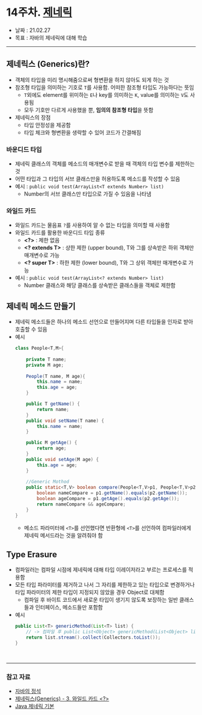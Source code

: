 # 14주차. [제네릭](https://github.com/whiteship/live-study/issues/14)
- 날짜 : 21.02.27
- 목표 : 자바의 제네릭에 대해 학습

<hr>

## 제네릭스 (Generics)란?
- 객체의 타입을 미리 명시해줌으로써 형변환을 하지 않아도 되게 하는 것
- 참조형 타입을 의미하는 기호로 `T`를 사용함. 어떠한 참조형 타입도 가능하다는 뜻임 
    - `T`외에도 element를 위미하는 `E`나 key를 의미하는 `K`, value를 의미하는 `V`도 사용됨
    - 모두 기호만 다르게 사용했을 뿐, **임의의 참조형 타입**을 뜻함
- 제네릭스의 장점
    - 타입 안정성을 제공함
    - 타입 체크와 형변환을 생략할 수 있어 코드가 간결해짐

### 바운디드 타입
- 제네릭 클래스의 객체를 메소드의 매개변수로 받을 때 객체의 타입 변수를 제한하는 것
- 어떤 타입과 그 타입의 서브 클래스만을 허용하도록 메소드를 작성할 수 있음 
- 예시 : `public void test(ArrayList<T extends Number> list)`
    - Number의 서브 클래스만 타입으로 가질 수 있음을 나타냄 

### 와일드 카드
- 와일드 카드는 물음표 `?`를 사용하여 알 수 없는 타입을 의미할 때 사용함 
- 와일드 카드를 활용한 바운디드 타입 종류
    - **<?>** : 제한 없음
    - **<? extends T>** : 상한 제한 (upper bound), T와 그를 상속받은 하위 객체만 매개변수로 가능 
    - **<? super T>** : 하한 제한 (lower bound), T와 그 상위 객체만 매개변수로 가능 
- 예시 : `public void test(ArrayList<? extends Number> list)`
    - Number 클래스와 해당 클래스를 상속받은 클래스들을 객체로 제한함

## 제네릭 메소드 만들기
- 제네릭 메소드들은 하나의 메소드 선언으로 만들어지며 다른 타입들을 인자로 받아 호출할 수 있음 
- 예시
    ```java
    class People<T,M>{
        
        private T name;
        private M age;
        
        People(T name, M age){
            this.name = name;
            this.age = age;
        }

        public T getName() {
            return name;
        }
        public void setName(T name) {
            this.name = name;
        }

        public M getAge() {
            return age;
        }
        public void setAge(M age) {
            this.age = age;
        }
        
        //Generic Mothod
        public static<T,V> boolean compare(People<T,V>p1, People<T,V>p2) {
            boolean nameCompare = p1.getName().equals(p2.getName());
            boolean ageCompare = p1.getAge().equals(p2.getAge());
            return nameCompare && ageCompare;
        }
    }
    ```
    - 메소드 파라미터에 `<T>`를 선언했다면 반환형에 `<T>`를 선언하여 컴파일러에게 제네릭 메서드라는 것을 알려줘야 함


## Type Erasure
- 컴파일러는 컴파일 시점에 제네릭에 대해 타입 이레이저라고 부르는 프로세스를 적용함
- 모든 타입 파라미터를 제거하고 나서 그 자리를 제한하고 있는 타입으로 변경하거나 타입 파라미터의 제한 타입이 지정되지 않았을 경우 Object로 대체함
    - 컴파일 후 바이트 코드에서 새로운 타입이 생기지 않도록 보장하는 일반 클래스들과 인터페이스, 메소드들만 포함함 
- 예시 
    ```java
    public List<T> genericMethod(List<T> list) {   
        // -> 컴파일 후 public List<Object> genericMethod(List<Object> list)로 변경됨
        return list.stream().collect(Collectors.toList()); 
    }
    ```

<br>
<hr>

### 참고 자료 
- [자바의 정석](http://www.yes24.com/Product/Goods/24259565)
- [제네릭스(Generics) - 3. 와일드 카드 <?>](https://siyoon210.tistory.com/16)
- [Java 제네릭 기본](https://sthwin.tistory.com/22)